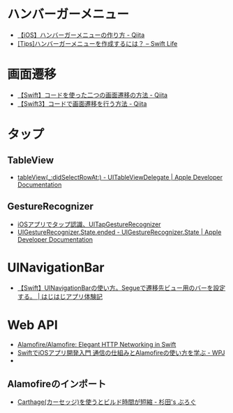 # ハンバーガーメニュー
* [【iOS】ハンバーガーメニューの作り方 \- Qiita](https://qiita.com/takehiro224/items/dc5903ae42f288ccd5f7)
* [\[Tips\]ハンバーガーメニューを作成するには？ – Swift Life](http://swift.hiros-dot.net/?p=377)


# 画面遷移
* [【Swift】コードを使った二つの画面遷移の方法 \- Qiita](https://qiita.com/zlia_7/items/e99b77372d8c0f38d98b)
* [【Swift3】コードで画面遷移を行う方法 \- Qiita](https://qiita.com/Simmon/items/6c3d6bcd6bfffbfd970d)

# タップ
## TableView
* [tableView\(\_:didSelectRowAt:\) \- UITableViewDelegate \| Apple Developer Documentation](https://developer.apple.com/documentation/uikit/uitableviewdelegate/1614877-tableview)

## GestureRecognizer
* [iOSアプリでタップ認識、UITapGestureRecognizer](https://i-app-tec.com/ios/uigesturerecognizer.html)
* [UIGestureRecognizer\.State\.ended \- UIGestureRecognizer\.State \| Apple Developer Documentation](https://developer.apple.com/documentation/uikit/uigesturerecognizer/state/ended)

# UINavigationBar
* [【Swift】UINavigationBarの使い方。Segueで遷移先ビュー用のバーを設定する。 \| はじはじアプリ体験記](http://hajihaji-lemon.com/smartphone/swift/uinavigationbar/)

# Web API
* [Alamofire/Alamofire: Elegant HTTP Networking in Swift](https://github.com/Alamofire/Alamofire)
* [SwiftでiOSアプリ開発入門 通信の仕組みとAlamofireの使い方を学ぶ \- WPJ](https://www.webprofessional.jp/a-crash-course-on-networking-in-ios/)
* 

## Alamofireのインポート
* [Carthage\(カーセッジ\)を使うとビルド時間が短縮 \- 杉田's ぶろぐ](http://sugita.hateblo.jp/entry/2017/12/09/225950)
